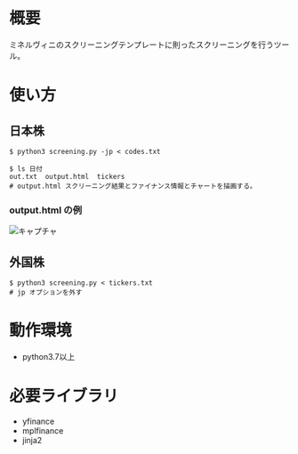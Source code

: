 # 概要
ミネルヴィニのスクリーニングテンプレートに則ったスクリーニングを行うツール。

# 使い方
## 日本株
```
$ python3 screening.py -jp < codes.txt

$ ls 日付
out.txt  output.html  tickers
# output.html スクリーニング結果とファイナンス情報とチャートを描画する。
```

### output.html の例
![キャプチャ](https://user-images.githubusercontent.com/933884/213460590-d639dc90-6289-4f5a-b36f-77889d41c3bb.PNG)


## 外国株

```
$ python3 screening.py < tickers.txt
# jp オプションを外す
```

# 動作環境
- python3.7以上

# 必要ライブラリ
- yfinance
- mplfinance
- jinja2
